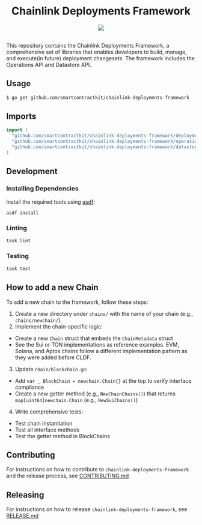 <div align="center">
  <h1>Chainlink Deployments Framework</h1>
  <a><img src="https://github.com/smartcontractkit/chainlink-deployments-framework/actions/workflows/push-main.yml/badge.svg" /></a>
  <br/>
  <br/>
</div>


This repository contains the Chainlink Deployments Framework, a comprehensive set of libraries that enables developers to build, manage, and execute(in future) deployment changesets. 
The framework includes the Operations API and Datastore API.

## Usage

```bash
$ go get github.com/smartcontractkit/chainlink-deployments-framework
```

## Imports

```go
import (
  "github.com/smartcontractkit/chainlink-deployments-framework/deployment" // for writing changesets (migrated from chainlink/deployments
  "github.com/smartcontractkit/chainlink-deployments-framework/operations" // for operations API
  "github.com/smartcontractkit/chainlink-deployments-framework/datastore" // for datastore API
)
```

## Development

### Installing Dependencies

Install the required tools using [asdf](https://asdf-vm.com/guide/getting-started.html):

```bash
asdf install
```

### Linting

```bash
task lint
```

### Testing

```bash
task test
```

## How to add a new Chain

To add a new chain to the framework, follow these steps:

1. Create a new directory under `chains/` with the name of your chain (e.g., `chains/newchain/`).
2. Implement the chain-specific logic:

- Create a new `Chain` struct that embeds the `ChainMetadata` struct
- See the Sui or TON implementations as reference examples. EVM, Solana, and Aptos chains follow a different implementation pattern as they were added before CLDF.

3. Update `chain/blockchain.go`:

- Add `var _ BlockChain = newchain.Chain{}` at the top to verify interface compliance
- Create a new getter method (e.g., `NewChainChains()`) that returns `map[uint64]newchain.Chain` (e.g., `NewSuiChains()`)

4. Write comprehensive tests:

- Test chain instantiation
- Test all interface methods
- Test the getter method in BlockChains

## Contributing

For instructions on how to contribute to `chainlink-deployments-framework` and the release process,
see [CONTRIBUTING.md](https://github.com/smartcontractkit/chainlink-deployments-framework/blob/main/CONTRIBUTING.md)

## Releasing

For instructions on how to release `chainlink-deployments-framework`,
see [RELEASE.md](https://github.com/smartcontractkit/chainlink-deployments-framework/blob/main/RELEASE.md)
